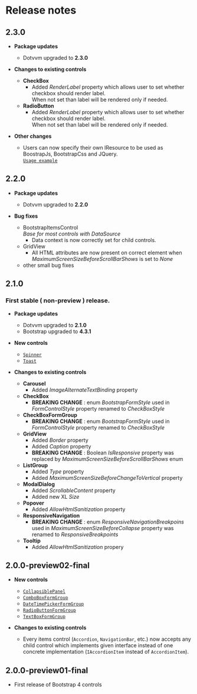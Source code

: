 # Release notes
## 2.3.0

* **Package updates**
    * Dotvvm upgraded to **2.3.0**

* **Changes to existing controls**
    * **CheckBox**
        * Added *RenderLabel* property which allows user to set whether checkbox should render label.  
        When not set than label will be rendered only if needed.
    * **RadioButton**
        * Added *RenderLabel* property which allows user to set whether checkbox should render label.  
        When not set than label will be rendered only if needed.
* **Other changes**
    * Users can now specify their own IResource to be used as BoostrapJs, BootstrapCss and JQuery.  
    [```Usage example```](https://www.dotvvm.com/docs/tutorials/commercial-bootstrap4-for-dotvvm/)
    
## 2.2.0

* **Package updates**
    * Dotvvm upgraded to **2.2.0**

* **Bug fixes**
    * BootstrapItemsControl     
        *Base for most controls with DataSource*
        * Data context is now correctly set for child controls.
    * GridView
        * All HTML attributes are now present on correct element when *MaximumScreenSizeBeforeScrollBarShows* is set to *None*
    * other small bug fixes
    


## 2.1.0
### First stable ( non-preview ) release.

* **Package updates**
    * Dotvvm upgraded to **2.1.0**
    * Bootstrap upgraded to **4.3.1**

* **New controls**
    * [```Spinner```](https://www.dotvvm.com/docs/controls/bootstrap4/Spinner)
    * [```Toast```](https://www.dotvvm.com/docs/controls/bootstrap4/Toast)

* **Changes to existing controls**
    * **Carousel**
        * Added *ImageAlternateTextBinding* property
    * **CheckBox**
        * **BREAKING CHANGE** : enum *BootstrapFormStyle* used in *FormControlStyle* property renamed to *CheckBoxStyle*
    * **CheckBoxFormGroup**
        * **BREAKING CHANGE** : enum *BootstrapFormStyle* used in *FormControlStyle* property renamed to *CheckBoxStyle*
    * **GridView**
        * Added *Border* property
        * Added *Caption* property
        * **BREAKING CHANGE** : Boolean *IsResponsive* property was replaced by *MaximumScreenSizeBeforeScrollBarShows* enum
    * **ListGroup**
        * Added *Type* property
        * Added *MaximumScreenSizeBeforeChangeToVertical* property
    * **ModalDialog**
        * Added *ScrollableContent* property
        * Added new XL *Size*
    * **Popover**
        * Added *AllowHtmlSanitization* property
    * **ResponsiveNavigation**
        * **BREAKING CHANGE** : enum *ResponsiveNavigationBreakpoins* used in *MaximumScreenSizeBeforeCollapse* property was renamed to *ResponsiveBreakpoints*
    * **Tooltip**
        * Added *AllowHtmlSanitization* propery
        
## 2.0.0-preview02-final
* **New controls**
  * [```CollapsiblePanel```](https://www.dotvvm.com/docs/controls/bootstrap4/CollapsiblePanel)
  * [```ComboBoxFormGroup```](https://www.dotvvm.com/docs/controls/bootstrap4/ComboBoxFormGroup)
  * [```DateTimePickerFormGroup```](https://www.dotvvm.com/docs/controls/bootstrap4/DateTimePickerFormGroup)
  * [```RadioButtonFormGroup```](https://www.dotvvm.com/docs/controls/bootstrap4/RadioButtonFormGroup)
  * [```TextBoxFormGroup```](https://www.dotvvm.com/docs/controls/bootstrap4/TextBoxFormGroup)

* **Changes to existing controls**
    * Every items control (```Accordion```, ```NavigationBar```, etc.) now accepts any child control which implements given interface instead of one concrete implementation (```IAccordionItem``` instead of ```AccordionItem```).

## 2.0.0-preview01-final
* First release of Bootstrap 4 controls